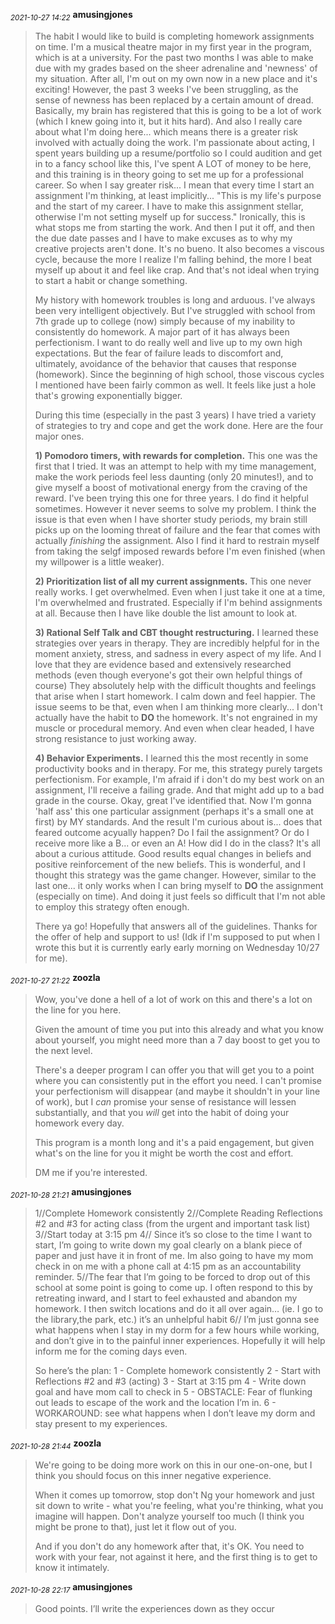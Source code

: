 <sub>*2021-10-27 14:22*</sub>
**amusingjones**
> The habit I would like to build is completing homework assignments on time. I'm a musical theatre major in my first year in the program, which is at a university. For the past two months I was able to make due with my grades based on the sheer adrenaline and 'newness' of my situation. After all, I'm out on my own now in a new place and it's exciting! However, the past 3 weeks I've been struggling, as the sense of newness has been replaced by a certain amount of dread. Basically, my brain has registered that this is going to be a lot of work (which I knew going into it, but it hits hard). And also I really care about what I'm doing here... which means there is a greater risk involved with actually doing the work. I'm passionate about acting, I spent years building up a resume/portfolio so I could audition and get in to a fancy school like this, I've spent A LOT of money to be here, and this training is in theory going to set me up for a professional career. So when I say greater risk... I mean that every time I start an assignment I'm thinking, at least implicitly... "This is my life's purpose and the start of my career. I have to make this assignment stellar, otherwise I'm not setting myself up for success." Ironically, this is what stops me from starting the work. And then I put it off, and then the due date passes and I have to make excuses as to why my creative projects aren't done. It's no bueno. It also becomes a viscous cycle, because the more I realize I'm falling behind, the more I beat myself up about it and feel like crap. And that's not ideal when trying to start a habit or change something. 
> 
> My history with homework troubles is long and arduous. I've always been very intelligent objectively. But I've struggled with school from 7th grade up to college (now) simply because of my inability to consistently do homework. A major part of it has always been perfectionism. I want to do really well and live up to my own high expectations. But the fear of failure leads to discomfort and, ultimately, avoidance of the behavior that causes that response (homework). Since the beginning of high school, those viscous cycles I mentioned have been fairly common as well. It feels like just a hole that's growing exponentially bigger. 
> 
> During this time (especially in the past 3 years) I have tried a variety of strategies to try and cope and get the work done. Here are the four major ones.
> 
> **1) Pomodoro timers, with rewards for completion.** This one was the first that I tried. It was an attempt to help with my time management, make the work periods feel less daunting (only 20 minutes!), and to give myself a boost of motivational energy from the craving of the reward. I've been trying this one for three years. I do find it helpful sometimes. However it never seems to solve my problem. I think the issue is that even when I have shorter study periods, my brain still picks up on the looming threat of failure and the fear that comes with actually *finishing* the assignment. Also I find it hard to restrain myself from taking the selgf imposed rewards before I'm even finished (when my willpower is a little weaker). 
> 
> **2) Prioritization list of all my current assignments.** This one never really works. I get overwhelmed. Even when I just take it one at a time, I'm overwhelmed and frustrated. Especially if I'm behind assignments at all. Because then I have like double the list amount to look at.
> 
> **3) Rational Self Talk and CBT thought restructuring.** I learned these strategies over years in therapy. They are incredibly helpful for in the moment anxiety, stress, and sadness in every aspect of my life. And I love that they are evidence based and extensively researched methods (even though everyone's got their own helpful things of course) They absolutely help with the difficult thoughts and feelings that arise when I start homework. I calm down and feel happier. The issue seems to be that, even when I am thinking more clearly... I don't actually have the habit to **DO** the homework. It's not engrained in my muscle or procedural memory. And even when clear headed, I have strong resistance to just working away. 
> 
> **4) Behavior Experiments.** I learned this the most recently in some productivity books and in therapy. For me, this strategy purely targets perfectionism. For example, I'm afraid if i don't do my best work on an assignment, I'll receive a failing grade. And that might add up to a bad grade in the course. Okay, great I've identified that. Now I'm gonna 'half ass' this one particular assignment (perhaps it's a small one at first) by MY standards. And the result I'm curious about is... does that feared outcome acyually happen? Do I fail the assignment? Or do I receive more like a B... or even an A! How did I do in the class? It's all about a curious attitude. Good results equal changes in beliefs and positive reinforcement of the new beliefs. This is wonderful, and I thought this strategy was the game changer. However, similar to the last one... it only works when I can bring myself to **DO** the assignment (especially on time). And doing it just feels so difficult that I'm not able to employ this strategy often enough. 
> 
> There ya go! Hopefully that answers all of the guidelines. Thanks for the offer of help and support to us! (Idk if I'm supposed to put when I wrote this but it is currently early early morning on Wednesday 10/27 for me).

<sub>*2021-10-27 21:22*</sub>
**zoozla**
> Wow, you've done a hell of a lot of work on this and there's a lot on the line for you here.
> 
> Given the amount of time you put into this already  and what you know about yourself, you might need more than a 7 day boost to get you to the next level.
> 
> There's a deeper program I can offer you that will get you to a point where you can consistently put in the effort you need. I can't promise your perfectionism will disappear (and maybe it shouldn't in your line of work), but I *can* promise your sense of resistance will lessen substantially, and that you *will* get into the habit of doing your homework every day.
> 
> This program is a month long and it's a paid engagement, but given what's on the line for you it might be worth the cost and effort.
> 
> DM me if you're interested.

<sub>*2021-10-28 21:21*</sub>
**amusingjones**
> 1//Complete Homework consistently 2//Complete Reading Reflections #2 and #3 for acting class (from the urgent and important task list) 3//Start today at 3:15 pm 4// Since it’s so close to the time I want to start, I’m going to write down my goal clearly on a blank piece of paper and just have it in front of me. Im also going to have my mom check in on me with a phone call at 4:15 pm as an accountability reminder. 5//The fear that I’m going to be forced to drop out of this school at some point is going to come up. I often respond to this by retreating inward, and I start to feel exhausted and abandon my homework. I then switch locations and do it all over again… (ie. I go to the library,the park, etc.) it’s an unhelpful habit 6// I’m just gonna see what happens when I stay in my dorm for a few hours while working, and don’t give in to the painful inner experiences. Hopefully it will help inform me for the coming days even.
> 
> So here’s the plan:
> 1 - Complete homework consistently 
> 2 - Start with Reflections #2 and #3 (acting)
> 3 - Start at 3:15 pm
> 4 - Write down goal and have mom call to check in
> 5 - OBSTACLE: Fear of flunking out leads to escape of the work and the location I’m in.
> 6 - WORKAROUND: see what happens when I don’t leave my dorm and stay present to my experiences.

<sub>*2021-10-28 21:44*</sub>
**zoozla**
> We're going to be doing more work on this in our one-on-one, but I think you should focus on this inner negative experience.
> 
> When it comes up tomorrow, stop don't Ng your homework and just sit down to write - what you're feeling, what you're thinking, what you imagine will happen. Don't analyze yourself too much (I think you might be prone to that), just let it flow out of you.
> 
> And if you don't do any homework after that, it's OK. You need to work with your fear, not against it here, and the first thing is to get to know it intimately.

<sub>*2021-10-28 22:17*</sub>
**amusingjones**
> Good points. I’ll write the experiences down as they occur

